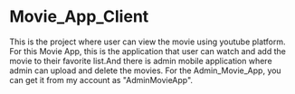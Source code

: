 # Movie_App_Client
This is the project where user can view the movie using youtube platform. For this Movie App, this is the application that user can watch and add the movie to their favorite list.And there is admin mobile application where admin can upload and delete the movies. For the Admin_Movie_App, you can get it from my account as "AdminMovieApp". 

